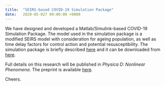 ```yaml
---
title:  "SEIRS-based COVID-19 Simulation Package"
date:   2020-05-027 09:00:00 +0000
---
```


We have designed and developed a Matlab/Simulink-based COVID-19 Simulation Package. The model used in the simulation package is a modified SEIRS model with consideration for ageing population, as well as time delay factors for control action and potential resusceptibility. The simulation package is briefly described [here](https://nkymark.github.io/COVIDSIM) and it can be downloaded from [here](https://github.com/nkymark/COVIDSIM).

Full details on this research will be published in *Physica D: Nonlinear Phenomena*. The preprint is available [here](https://arxiv.org/abs/2004.01974).



Cheers.
